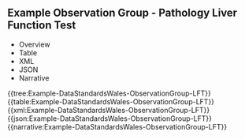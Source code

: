 <div class="warning"><span class="ClinicalWarn"></span></div>

## Example Observation Group - Pathology Liver Function Test

<div class="tab-wrap">
  <ul class="tab-head">
    <li class="tablink" onclick="openCity(this,'tabtree')" data-target="tabtree">
      Overview
    </li>
    <li class="tablink" onclick="openCity(this,'tabtable')" data-target="tabtable">
      Table
    </li>
    <li class="tablink tab-active" onclick="openCity(this,'tabxml')" data-target="tabxml">
      XML
    </li>    
    <li class="tablink" onclick="openCity(this,'tabjson')" data-target="tabjson">
      JSON
    </li>    
    <li class="tablink" onclick="openCity(this,'tabnarrative')" data-target="tabnarrative">
      Narrative
    </li>
  </ul>
  <div class="tab-main">
    <div id="tabtree" class="tabcontent">
      {{tree:Example-DataStandardsWales-ObservationGroup-LFT}}
    </div>
    <div id="tabtable" class="tabcontent">
      {{table:Example-DataStandardsWales-ObservationGroup-LFT}}
    </div>       
    <div id="tabxml" class="tabcontent active">      
      {{xml:Example-DataStandardsWales-ObservationGroup-LFT}}
    </div>
    <div id="tabjson" class="tabcontent">
      {{json:Example-DataStandardsWales-ObservationGroup-LFT}}
    </div>       
    <div id="tabnarrative" class="tabcontent">
      {{narrative:Example-DataStandardsWales-ObservationGroup-LFT}}
    </div>  
  </div>
</div>